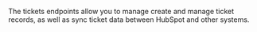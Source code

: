 The tickets endpoints allow you to manage create and manage ticket records, as well as sync ticket data between HubSpot and other systems. 
